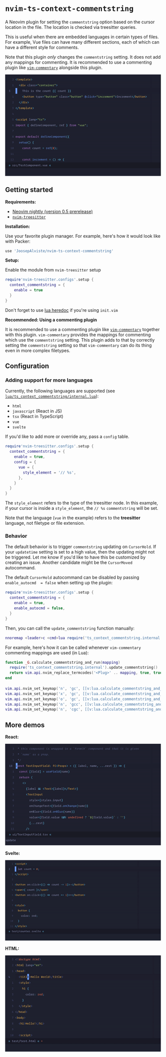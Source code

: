 # `nvim-ts-context-commentstring`

A Neovim plugin for setting the `commentstring` option based on the cursor
location in the file. The location is checked via treesitter queries.

This is useful when there are embedded languages in certain types of files. For
example, Vue files can have many different sections, each of which can have a
different style for comments.

Note that this plugin *only* changes the `commentstring` setting. It does not 
add any mappings for commenting. It is recommended to use a commenting plugin 
like [`vim-commentary`](https://github.com/tpope/vim-commentary/) alongside this 
plugin.

![Demo gif](demo/demo.gif)


## Getting started

**Requirements:**

- [Neovim nightly (version 0.5
  prerelease)](https://github.com/neovim/neovim/releases/tag/nightly)
- [`nvim-treesitter`](https://github.com/nvim-treesitter/nvim-treesitter/)

**Installation:**

Use your favorite plugin manager. For example, here's how it would look like
with Packer:

```lua
use 'JoosepAlviste/nvim-ts-context-commentstring'
```

**Setup:**

Enable the module from `nvim-treesitter` setup

```lua
require'nvim-treesitter.configs'.setup {
  context_commentstring = {
    enable = true
  }
}
```

Don't forget to use [lua
heredoc](https://github.com/nanotee/nvim-lua-guide#using-lua-from-vimscript) if
you're using `init.vim`

**Recommended: Using a commenting plugin**

It is recommended to use a commenting plugin like 
[`vim-commentary`](https://github.com/tpope/vim-commentary/) together with this 
plugin. `vim-commentary` provides the mappings for commenting which use the 
`commentstring` setting. This plugin adds to that by correctly setting the 
`commentstring` setting so that `vim-commentary` can do its thing even in more 
complex filetypes.


## Configuration

### Adding support for more languages

Currently, the following languages are supported (see 
[`lua/ts_context_commentstring/internal.lua`](./lua/ts_context_commentstring/internal.lua)):

- `html`
- `javascript` (React in JS)
- `tsx` (React in TypeScript)
- `vue`
- `svelte`

If you'd like to add more or override any, pass a `config` table.

```lua
require'nvim-treesitter.configs'.setup {
  context_commentstring = {
    enable = true,
    config = {
      vue = {
        style_element = '// %s',
      },
    }
  }
}
```

The `style_element` refers to the type of the treesitter node. In this example,
if your cursor is inside a `style_element`, the `// %s` `commentstring` will be
set.

Note that the language (`vue` in the example) refers to the **treesitter** 
language, not filetype or file extension.

### Behavior

The default behavior is to trigger `commentstring` updating on `CursorHold`. If
your `updatetime` setting is set to a high value, then the updating might not
be triggered. Let me know if you'd like to have this be customized by creating
an issue. Another candidate might be the `CursorMoved` autocommand.

The default `CursorHold` autocommand can be disabled by passing `enable_autocmd 
= false` when setting up the plugin:

```lua
require'nvim-treesitter.configs'.setup {
  context_commentstring = {
    enable = true,
    enable_autocmd = false,
  }
}
```

Then, you can call the `update_commentstring` function manually:

```lua
nnoremap <leader>c <cmd>lua require('ts_context_commentstring.internal').update_commentstring()<cr>
```

For example, here's how it can be called whenever `vim-commentary` commenting 
mappings are used (in Lua):

```lua
function _G.calculate_commentstring_and_run(mapping)
  require('ts_context_commentstring.internal').update_commentstring()
  return vim.api.nvim_replace_termcodes('<Plug>' .. mapping, true, true, true)
end

vim.api.nvim_set_keymap('n', 'gc', [[v:lua.calculate_commentstring_and_run('Commentary')]], {expr = true})
vim.api.nvim_set_keymap('x', 'gc', [[v:lua.calculate_commentstring_and_run('Commentary')]], {expr = true})
vim.api.nvim_set_keymap('o', 'gc', [[v:lua.calculate_commentstring_and_run('Commentary')]], {expr = true})
vim.api.nvim_set_keymap('n', 'gcc', [[v:lua.calculate_commentstring_and_run('CommentaryLine')]], {expr = true})
vim.api.nvim_set_keymap('n', 'cgc', [[v:lua.calculate_commentstring_and_run('ChangeCommentary')]], {expr = true})
```


## More demos

**React:**

![React demo gif](demo/react.gif)

**Svelte:**

![Svelte demo gif](demo/svelte.gif)

**HTML:**

![HTML demo gif](demo/html.gif)
